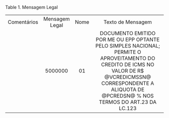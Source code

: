 <div id="d399507e1" class="table">

<div class="table-title">

Table 1. Mensagem
Legal

</div>

<div class="table-contents">

|             |                |      |                                                                                                                                                                                                                 |
| :---------: | :------------: | :--: | :-------------------------------------------------------------------------------------------------------------------------------------------------------------------------------------------------------------: |
| Comentários | Mensagem Legal | Nome |                                                                                                Texto de Mensagem                                                                                                |
|             |    5000000     |  01  | DOCUMENTO EMITIDO POR ME OU EPP OPTANTE PELO SIMPLES NACIONAL; PERMITE O APROVEITAMENTO DO CREDITO DE ICMS NO VALOR DE R$ @VCREDICMSSN@ CORRESPONDENTE A ALIQUOTA DE @PCREDSN@ % NOS TERMOS DO ART.23 DA LC.123 |

</div>

</div>
